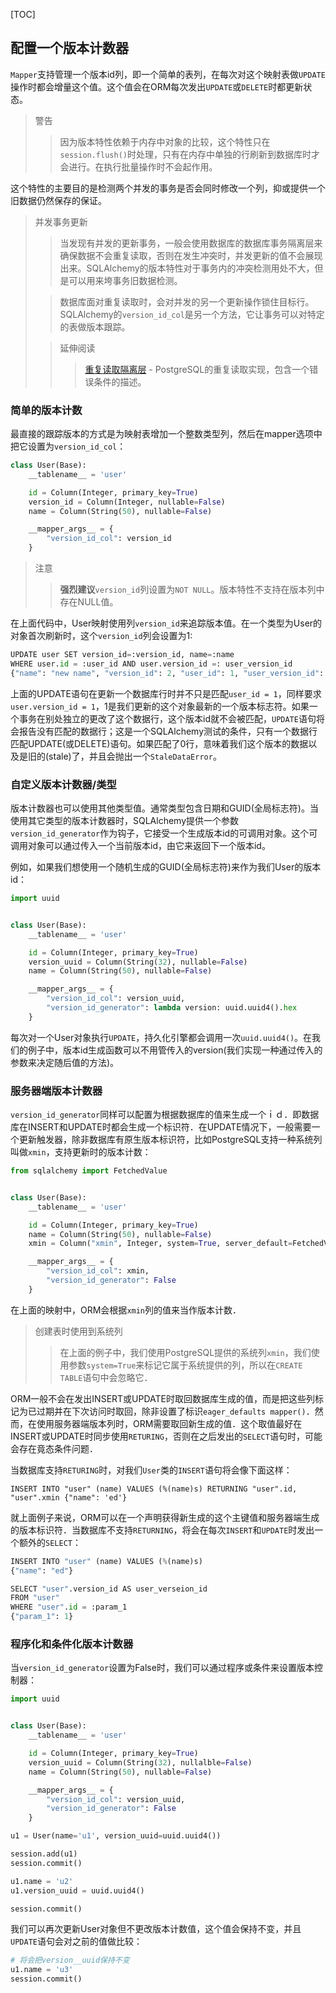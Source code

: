 [TOC]
## 配置一个版本计数器

`Mapper`支持管理一个版本id列，即一个简单的表列，在每次对这个映射表做`UPDATE`操作时都会增量这个值。这个值会在ORM每次发出`UPDATE`或`DELETE`时都更新状态。

> 警告
>
>> 因为版本特性依赖于内存中对象的比较，这个特性只在`session.flush()`时处理，只有在内存中单独的行刷新到数据库时才会进行。在执行批量操作时不会起作用。

这个特性的主要目的是检测两个并发的事务是否会同时修改一个列，抑或提供一个旧数据仍然保存的保证。

> 并发事务更新
>
>> 当发现有并发的更新事务，一般会使用数据库的数据库事务隔离层来确保数据不会重复读取，否则在发生冲突时，并发更新的值不会展现出来。SQLAlchemy的版本特性对于事务内的冲突检测用处不大，但是可以用来垮事务旧数据检测。
>
>> 数据库面对重复读取时，会对并发的另一个更新操作锁住目标行。SQLAlchemy的`version_id_col`是另一个方法，它让事务可以对特定的表做版本跟踪。
>
>> 延伸阅读
>>> [重复读取隔离层](http://www.postgresql.org/docs/9.1/static/transaction-iso.html#XACT-REPEATABLE-READ) - PostgreSQL的重复读取实现，包含一个错误条件的描述。

### 简单的版本计数

最直接的跟踪版本的方式是为映射表增加一个整数类型列，然后在mapper选项中把它设置为`version_id_col`：

```python
class User(Base):
    __tablename__ = 'user'

    id = Column(Integer, primary_key=True)
    version_id = Column(Integer, nullable=False)
    name = Column(String(50), nullable=False)

    __mapper_args__ = {
        "version_id_col": version_id
    }
```

> 注意
>
>> **强烈建议**`version_id`列设置为`NOT NULL`。版本特性不支持在版本列中存在NULL值。

在上面代码中，User映射使用列`version_id`来追踪版本值。在一个类型为User的对象首次刷新时，这个`version_id`列会设置为1:

```python
UPDATE user SET version_id=:version_id, name=:name
WHERE user.id = :user_id AND user.version_id =: user_version_id
{"name": "new name", "version_id": 2, "user_id": 1, "user_version_id": 1}
```

上面的UPDATE语句在更新一个数据库行时并不只是匹配`user_id = 1`，同样要求`user.version_id = 1`，1是我们更新的这个对象最新的一个版本标志符。如果一个事务在别处独立的更改了这个数据行，这个版本id就不会被匹配，`UPDATE`语句将会报告没有匹配的数据行；这是一个SQLAlchemy测试的条件，只有一个数据行匹配UPDATE(或DELETE)语句。如果匹配了0行，意味着我们这个版本的数据以及是旧的(stale)了，并且会抛出一个`StaleDataError`。

### 自定义版本计数器/类型

版本计数器也可以使用其他类型值。通常类型包含日期和GUID(全局标志符)。当使用其它类型的版本计数器时，SQLAlchemy提供一个参数`version_id_generator`作为钩子，它接受一个生成版本id的可调用对象。这个可调用对象可以通过传入一个当前版本id，由它来返回下一个版本id。

例如，如果我们想使用一个随机生成的GUID(全局标志符)来作为我们User的版本id：

```python
import uuid


class User(Base):
    __tablename__ = 'user'

    id = Column(Integer, primary_key=True)
    version_uuid = Column(String(32), nullable=False)
    name = Column(String(50), nullable=False)

    __mapper_args__ = {
        "version_id_col": version_uuid,
        "version_id_generator": lambda version: uuid.uuid4().hex
    }
```

每次对一个User对象执行`UPDATE`，持久化引擎都会调用一次`uuid.uuid4()`。在我们的例子中，版本id生成函数可以不用管传入的version(我们实现一种通过传入的参数来决定随后值的方法)。

### 服务器端版本计数器

`version_id_generator`同样可以配置为根据数据库的值来生成一个ｉｄ．即数据库在INSERT和UPDATE时都会生成一个标识符．在UPDATE情况下，一般需要一个更新触发器，除非数据库有原生版本标识符，比如PostgreSQL支持一种系统列叫做`xmin`，支持更新时的版本计数：

```python
from sqlalchemy import FetchedValue


class User(Base):
    __tablename__ = 'user'

    id = Column(Integer, primary_key=True)
    name = Column(String(50), nullable=False)
    xmin = Column("xmin", Integer, system=True, server_default=FetchedValue())

    __mapper_args__ = {
        "version_id_col": xmin,
        "version_id_generator": False
    }
```

在上面的映射中，ORM会根据`xmin`列的值来当作版本计数．

>  创建表时使用到系统列
>> 在上面的例子中，我们使用PostgreSQL提供的系统列`xmin`，我们使用参数`system=True`来标记它属于系统提供的列，所以在`CREATE TABLE`语句中会忽略它．

ORM一般不会在发出INSERT或UPDATE时取回数据库生成的值，而是把这些列标记为已过期并在下次访问时取回，除非设置了标识`eager_defaults mapper()`．然而，在使用服务器端版本列时，ORM需要取回新生成的值．这个取值最好在INSERT或UPDATE时同步使用`RETURING`，否则在之后发出的`SELECT`语句时，可能会存在竟态条件问题．

当数据库支持`RETURING`时，对我们`User`类的`INSERT`语句将会像下面这样：

`INSERT INTO "user" (name) VALUES (%(name)s) RETURNING "user".id, "user".xmin {"name": 'ed'}`

就上面例子来说，ORM可以在一个声明获得新生成的这个主键值和服务器端生成的版本标识符．当数据库不支持`RETURNING`，将会在每次`INSERT`和`UPDATE`时发出一个额外的`SELECT`：

```python
INSERT INTO "user" (name) VALUES (%(name)s)
{"name": "ed"}

SELECT "user".version_id AS user_verseion_id
FROM "user"
WHERE "user".id = :param_1
{"param_1": 1}
```

### 程序化和条件化版本计数器

当`version_id_generator`设置为False时，我们可以通过程序或条件来设置版本控制器：

```python
import uuid


class User(Base):
    __tablename__ = 'user'

    id = Column(Integer, primary_key=True)
    version_uuid = Column(String(32), nullalble=False)
    name = Column(String(50), nullable=False)

    __mapper_args__ = {
        "version_id_col": version_uuid,
        "version_id_generator": False
    }

u1 = User(name='u1', version_uuid=uuid.uuid4())

session.add(u1)
session.commit()

u1.name = 'u2'
u1.version_uuid = uuid.uuid4()

session.commit()
```

我们可以再次更新User对象但不更改版本计数值，这个值会保持不变，并且`UPDATE`语句会对之前的值做比较：

```python
# 将会把version__uuid保持不变
u1.name = 'u3'
session.commit()
```

